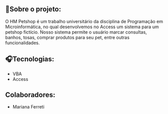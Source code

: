 ## 🦴Sobre o projeto:
O HM Petshop é um trabalho universitário da disciplina de Programação em Microinformática, no qual desenvolvemos no Access um sistema para um petshop fictício. Nosso sistema permite o usuário marcar consultas, banhos, tosas, comprar produtos para seu pet, entre outras funcionalidades.

## 🎧Tecnologias:
- VBA
- Access

## Colaboradores:
- Mariana Ferreti
